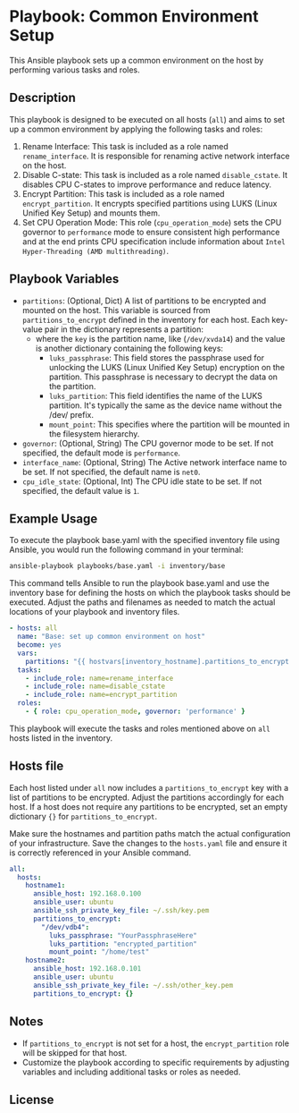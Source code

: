 # Playbook: Common Environment Setup

This Ansible playbook sets up a common environment on the host by performing various tasks and roles.

## Description
This playbook is designed to be executed on all hosts (`all`) and aims to set up a common environment by applying the following tasks and roles:
1. Rename Interface: This task is included as a role named `rename_interface`. It is responsible for renaming active network interface on the host.
2. Disable C-state: This task is included as a role named `disable_cstate`. It disables CPU C-states to improve performance and reduce latency.
3. Encrypt Partition: This task is included as a role named `encrypt_partition`. It encrypts specified partitions using LUKS (Linux Unified Key Setup) and mounts them.
4. Set CPU Operation Mode: This role (`cpu_operation_mode`) sets the CPU governor to `performance` mode to ensure consistent high performance and at the end prints CPU specification
   include information about `Intel Hyper-Threading (AMD multithreading)`.

## Playbook Variables

- `partitions`: (Optional, Dict) A list of partitions to be encrypted and mounted on the host. This variable is sourced from `partitions_to_encrypt` defined in the inventory for each host.
  Each key-value pair in the dictionary represents a partition:
  * where the `key` is the partition name, like (`/dev/xvda14`) and the value is another dictionary containing the following keys:
    * `luks_passphrase`: This field stores the passphrase used for unlocking the LUKS (Linux Unified Key Setup) encryption on the partition. This passphrase is necessary to decrypt the data on the partition.
    * `luks_partition`: This field identifies the name of the LUKS partition. It's typically the same as the device name without the /dev/ prefix.
    * `mount_point`: This specifies where the partition will be mounted in the filesystem hierarchy.
- `governor`: (Optional, String) The CPU governor mode to be set. If not specified, the default mode is `performance`.
- `interface_name`: (Optional, String) The Active network interface name to be set. If not specified, the default name is `net0`.
- `cpu_idle_state`: (Optional, Int) The CPU idle state to be set. If not specified, the default value is `1`.

## Example Usage
To execute the playbook base.yaml with the specified inventory file using Ansible, you would run the following command in your terminal:

```bash
ansible-playbook playbooks/base.yaml -i inventory/base
```

This command tells Ansible to run the playbook base.yaml and use the inventory base for defining the hosts on which the playbook tasks should be executed. Adjust the paths and filenames as needed to match the actual locations of your playbook and inventory files.

```yaml
- hosts: all
  name: "Base: set up common environment on host"
  become: yes
  vars:
    partitions: "{{ hostvars[inventory_hostname].partitions_to_encrypt }}"
  tasks:
    - include_role: name=rename_interface
    - include_role: name=disable_cstate
    - include_role: name=encrypt_partition
  roles:
    - { role: cpu_operation_mode, governor: 'performance' }
```
This playbook will execute the tasks and roles mentioned above on `all` hosts listed in the inventory.

## Hosts file
Each host listed under `all` now includes a `partitions_to_encrypt` key with a list of partitions to be encrypted.
Adjust the partitions accordingly for each host.
If a host does not require any partitions to be encrypted,
set an empty dictionary `{}` for `partitions_to_encrypt`.

Make sure the hostnames and partition paths match the actual configuration of your infrastructure.
Save the changes to the `hosts.yaml` file and ensure it is correctly referenced in your Ansible command.
```yaml
all:
  hosts:
    hostname1:
      ansible_host: 192.168.0.100
      ansible_user: ubuntu
      ansible_ssh_private_key_file: ~/.ssh/key.pem
      partitions_to_encrypt:
        "/dev/vdb4":
          luks_passphrase: "YourPassphraseHere"
          luks_partition: "encrypted_partition"
          mount_point: "/home/test"
    hostname2:
      ansible_host: 192.168.0.101
      ansible_user: ubuntu
      ansible_ssh_private_key_file: ~/.ssh/other_key.pem
      partitions_to_encrypt: {}
```

## Notes
* If `partitions_to_encrypt` is not set for a host, the `encrypt_partition` role will be skipped for that host.
* Customize the playbook according to specific requirements by adjusting variables and including additional tasks or roles as needed.

## License
